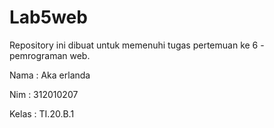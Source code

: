 # Lab5web
Repository ini dibuat untuk memenuhi tugas pertemuan ke 6 - pemrograman web.

Nama    : Aka erlanda

Nim     : 312010207

Kelas   : TI.20.B.1